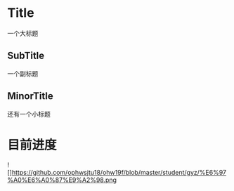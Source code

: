 # Title
一个大标题
## SubTitle
一个副标题
## MinorTitle
还有一个小标题
# 目前进度
![]https://github.com/ophwsjtu18/ohw19f/blob/master/student/gyz/%E6%97%A0%E6%A0%87%E9%A2%98.png
